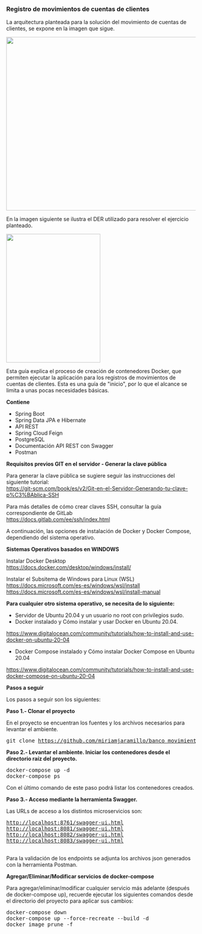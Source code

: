 <h3><strong>Registro de movimientos de cuentas de clientes</strong></h3>

<p>La arquitectura planteada para la soluci&oacute;n del movimiento de cuentas de clientes, se expone en la imagen que sigue.</p>

<p><img alt="" src="https://raw.githubusercontent.com/miriamjaramillo/banco_movimientos/main/arquitectura.png" style="height:460px; width:650px" /></p>

<p>En la imagen siguiente se ilustra el DER utilizado para resolver el ejercicio planteado.</p>

<p><img alt="" src="https://raw.githubusercontent.com/miriamjaramillo/banco_movimientos/main/DER.PNG" style="height:341px; width:250px" /></p>

<p>Esta gu&iacute;a explica el proceso de creaci&oacute;n de contenedores Docker, que permiten ejecutar la aplicaci&oacute;n para los registros de movimientos de cuentas de clientes. Esta es una gu&iacute;a de &quot;inicio&quot;, por lo que el alcance se limita a unas pocas necesidades b&aacute;sicas.</p>

<p><strong>Contiene</strong></p>

<ul>
	<li>Spring Boot</li>
	<li>Spring Data JPA e Hibernate</li>
	<li>API REST</li>
	<li>Spring Cloud Feign</li>
	<li>PostgreSQL</li>
	<li>Documentaci&oacute;n API REST con Swagger</li>
	<li>Postman</li>
</ul>

<p><strong>Requisitos previos GIT en el servidor - Generar la clave p&uacute;blica </strong></p>

<p>Para generar la clave p&uacute;blica se sugiere seguir las instrucciones del siguiente tutorial:<br />
<a href="https://git-scm.com/book/es/v2/Git-en-el-Servidor-Generando-tu-clave-p%C3%BAblica-SSH ">https://git-scm.com/book/es/v2/Git-en-el-Servidor-Generando-tu-clave-p%C3%BAblica-SSH </a></p>

<p>Para m&aacute;s detalles de c&oacute;mo crear claves SSH, consultar la gu&iacute;a correspondiente de GitLab<br />
<a href="https://docs.gitlab.com/ee/ssh/index.html ">https://docs.gitlab.com/ee/ssh/index.html </a></p>

<p>A continuaci&oacute;n, las opciones de instalaci&oacute;n de Docker y Docker Compose, dependiendo del sistema operativo.</p>

<p><strong>Sistemas Operativos basados en WINDOWS</strong></p>

<p>Instalar Docker Desktop<br />
<a href="https://docs.docker.com/desktop/windows/install/ ">https://docs.docker.com/desktop/windows/install/ </a></p>

<p>Instalar el Subsitema de Windows para Linux (WSL) <a href="https://docs.microsoft.com/es-es/windows/wsl/install ">https://docs.microsoft.com/es-es/windows/wsl/install </a><br />
<a href="https://docs.microsoft.com/es-es/windows/wsl/install-manual">https://docs.microsoft.com/es-es/windows/wsl/install-manual</a></p>

<p><strong>Para cualquier otro sistema operativo, se necesita de lo siguiente: </strong></p>

<ul>
	<li>Servidor de Ubuntu 20.04 y un usuario no root con privilegios sudo.</li>
	<li>Docker instalado y C&oacute;mo instalar y usar Docker en Ubuntu 20.04.</li>
</ul>

<p><a href="https://www.digitalocean.com/community/tutorials/how-to-install-and-use-docker-on-ubuntu-20-04">https://www.digitalocean.com/community/tutorials/how-to-install-and-use-docker-on-ubuntu-20-04</a></p>

<ul>
	<li>Docker Compose instalado y C&oacute;mo instalar Docker Compose en Ubuntu 20.04</li>
</ul>

<p><a href="https://www.digitalocean.com/community/tutorials/how-to-install-and-use-docker-compose-on-ubuntu-20-04 ">https://www.digitalocean.com/community/tutorials/how-to-install-and-use-docker-compose-on-ubuntu-20-04</a></p>

<p><strong>Pasos a seguir</strong></p>

<p>Los pasos a seguir son los siguientes:</p>

<p><strong>Paso 1.- Clonar el proyecto</strong></p>

<p>En el proyecto se encuentran los fuentes y los archivos necesarios para levantar el ambiente.</p>

<pre>
git clone <a href="https://github.com/miriamjaramillo/banco_movimientos.git">https://github.com/miriamjaramillo/banco_movimientos.git</a>
</pre>

<p><strong>Paso 2.- Levantar el ambiente. Iniciar los contenedores desde el directorio ra&iacute;z del proyecto.</strong></p>

<pre>
docker-compose up -d
docker-compose ps</pre>

<p>Con el &uacute;ltimo comando de este paso podr&aacute; listar los contenedores creados.</p>

<p><strong>Paso 3.- Acceso mediante la herramienta Swagger.</strong></p>

<p>Las URLs de acceso a los distintos microservicios son:</p>

<pre>
<a href="http://localhost:8001/swagger-ui.html">http://localhost:8761/swagger-ui.html
http://localhost:8081/swagger-ui.html</a>
<a href="http://localhost:8002/swagger-ui.html">http://localhost:8082/swagger-ui.html</a>
<a href="http://localhost:8003/swagger-ui.html">http://localhost:8083/swagger-ui.html</a>

</pre>

<p>Para la validaci&oacute;n de los endpoints se adjunta los archivos json generados con la herramienta Postman.</p>

<p><strong>Agregar/Eliminar/Modificar servicios de docker-compose</strong></p>

<p>Para agregar/eliminar/modificar cualquier servicio m&aacute;s adelante (despu&eacute;s de docker-compose up), recuerde ejecutar los siguientes comandos desde el directorio del proyecto para aplicar sus cambios:</p>

<pre>
docker-compose down
docker-compose up --force-recreate --build -d
docker image prune -f
</pre>
